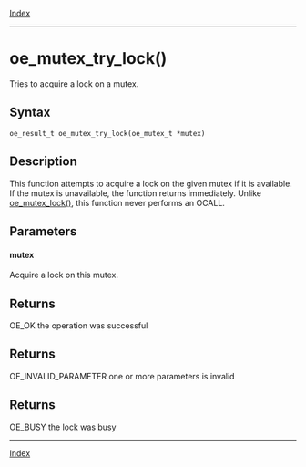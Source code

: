 [Index](index.md)

---
# oe_mutex_try_lock()

Tries to acquire a lock on a mutex.

## Syntax

    oe_result_t oe_mutex_try_lock(oe_mutex_t *mutex)
## Description 

This function attempts to acquire a lock on the given mutex if it is available. If the mutex is unavailable, the function returns immediately. Unlike [oe_mutex_lock()](thread_8h_a704737666b1716f0dd65dd0a02582ec1_1a704737666b1716f0dd65dd0a02582ec1.md), this function never performs an OCALL.



## Parameters

#### mutex

Acquire a lock on this mutex.

## Returns

OE_OK the operation was successful

## Returns

OE_INVALID_PARAMETER one or more parameters is invalid

## Returns

OE_BUSY the lock was busy

---
[Index](index.md)

